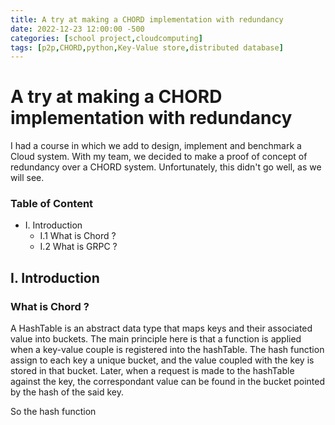 ```yaml
---
title: A try at making a CHORD implementation with redundancy
date: 2022-12-23 12:00:00 -500
categories: [school project,cloudcomputing]
tags: [p2p,CHORD,python,Key-Value store,distributed database]
---
```


# A try at making a CHORD implementation with redundancy

I had a course in which we add to design, implement and benchmark a Cloud system. With my team, we decided to make a proof of concept of redundancy over a CHORD system. Unfortunately, this didn't go well, as we will see.

### Table of Content
* I. Introduction
    * I.1 What is Chord ?
    * I.2 What is GRPC ?


## I. Introduction
### What is Chord ?
A HashTable is an abstract data type that maps keys and their associated value into buckets. The main principle here is that a function is applied when a key-value couple is registered into the hashTable. 
The hash function assign to each key a unique bucket, and the value coupled with the key is stored in that bucket.
Later, when a request is made to the hashTable against the key, the correspondant value can be found in the bucket pointed by the hash of the said key.

So the hash function  


